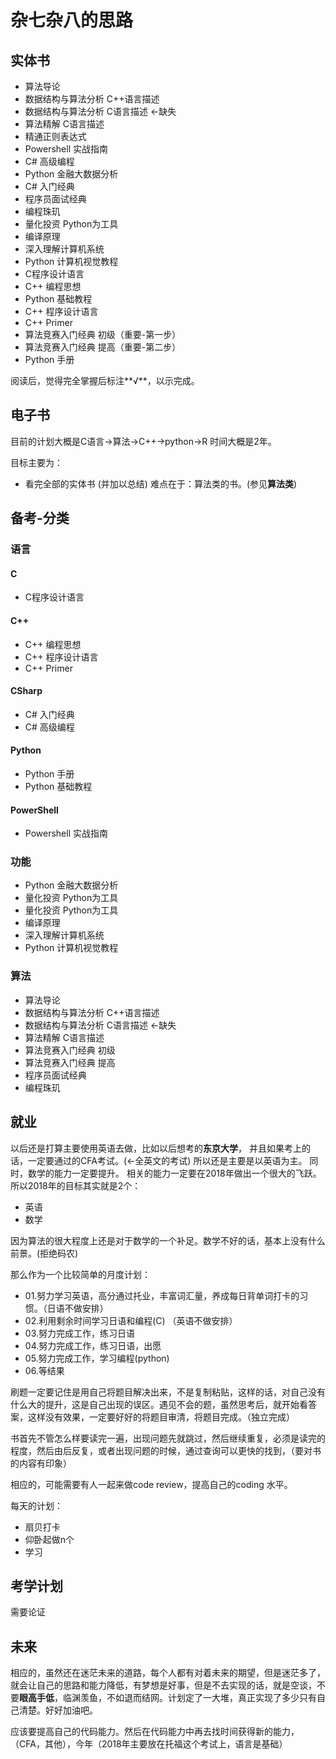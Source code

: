 # 杂七杂八的思路

## 实体书

* 算法导论
* 数据结构与算法分析 C++语言描述
* 数据结构与算法分析 C语言描述 <-缺失
* 算法精解 C语言描述
* 精通正则表达式
* Powershell 实战指南
* C# 高级编程
* Python 金融大数据分析
* C# 入门经典
* 程序员面试经典
* 编程珠玑
* 量化投资 Python为工具
* 编译原理
* 深入理解计算机系统
* Python 计算机视觉教程
* C程序设计语言
* C++ 编程思想
* Python 基础教程
* C++ 程序设计语言
* C++ Primer
* 算法竞赛入门经典 初级（重要-第一步）
* 算法竞赛入门经典 提高（重要-第二步）
* Python 手册

阅读后，觉得完全掌握后标注**√**，以示完成。

## 电子书

目前的计划大概是C语言->算法->C++->python->R
时间大概是2年。

目标主要为：

* 看完全部的实体书 (并加以总结)
    难点在于：算法类的书。(参见**算法类**)

## 备考-分类

### 语言

#### C

* C程序设计语言

#### C++

* C++ 编程思想
* C++ 程序设计语言
* C++ Primer

#### CSharp

* C# 入门经典
* C# 高级编程

#### Python

* Python 手册
* Python 基础教程

#### PowerShell

* Powershell 实战指南

### 功能

* Python 金融大数据分析
* 量化投资 Python为工具
* 量化投资 Python为工具
* 编译原理
* 深入理解计算机系统
* Python 计算机视觉教程

### 算法

* 算法导论
* 数据结构与算法分析 C++语言描述
* 数据结构与算法分析 C语言描述 <-缺失
* 算法精解 C语言描述
* 算法竞赛入门经典 初级
* 算法竞赛入门经典 提高
* 程序员面试经典
* 编程珠玑

## 就业

以后还是打算主要使用英语去做，比如以后想考的**东京大学**， 并且如果考上的话，一定要通过的CFA考试。(<-全英文的考试)
所以还是主要是以英语为主。
同时，数学的能力一定要提升。
相关的能力一定要在2018年做出一个很大的飞跃。
所以2018年的目标其实就是2个：

* 英语
* 数学

因为算法的很大程度上还是对于数学的一个补足。数学不好的话，基本上没有什么前景。(拒绝码农)

那么作为一个比较简单的月度计划：

* 01.努力学习英语，高分通过托业，丰富词汇量，养成每日背单词打卡的习惯。（日语不做安排）
* 02.利用剩余时间学习日语和编程(C) （英语不做安排）
* 03.努力完成工作，练习日语
* 04.努力完成工作，练习日语，出愿
* 05.努力完成工作，学习编程(python)
* 06.等结果

刷题一定要记住是用自己将题目解决出来，不是复制粘贴，这样的话，对自己没有什么大的提升，这是自己出现的误区。遇见不会的题，虽然思考后，就开始看答案，这样没有效果，一定要好好的将题目审清，将题目完成。（独立完成）

书首先不管怎么样要读完一遍，出现问题先就跳过，然后继续重复，必须是读完的程度，然后由后反复，或者出现问题的时候，通过查询可以更快的找到，（要对书的内容有印象）

相应的，可能需要有人一起来做code review，提高自己的coding 水平。

每天的计划：

* 扇贝打卡
* 仰卧起做n个
* 学习

## 考学计划

需要论证

## 未来

相应的，虽然还在迷茫未来的道路，每个人都有对着未来的期望，但是迷茫多了，就会让自己的思路和能力降低，有梦想是好事，但是不去实现的话，就是空谈，不要**眼高手低**，临渊羡鱼，不如退而结网。计划定了一大堆，真正实现了多少只有自己清楚。好好加油吧。

应该要提高自己的代码能力。然后在代码能力中再去找时间获得新的能力，（CFA，其他），今年（2018年主要放在托福这个考试上，语言是基础）
